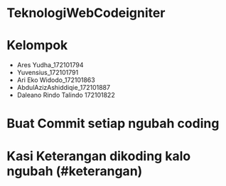 # TeknologiWebCodeigniter
# Kelompok
- Ares Yudha_172101794
- Yuvensius_172101791
- Ari Eko Widodo_172101863
- AbdulAzizAshiddiqie_172101887
- Daleano Rindo Talindo 172101822

# Buat Commit setiap ngubah coding 
# Kasi Keterangan dikoding kalo ngubah (#keterangan)
